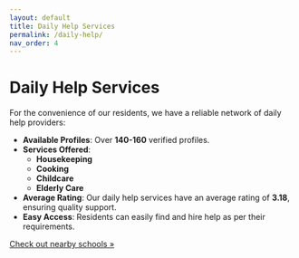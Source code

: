 ```yaml
---
layout: default
title: Daily Help Services
permalink: /daily-help/
nav_order: 4
---
```


# Daily Help Services

For the convenience of our residents, we have a reliable network of daily help providers:

- **Available Profiles**: Over **140-160** verified profiles.
- **Services Offered**:
  - **Housekeeping**
  - **Cooking**
  - **Childcare**
  - **Elderly Care**
- **Average Rating**: Our daily help services have an average rating of **3.18**, ensuring quality support.
- **Easy Access**: Residents can easily find and hire help as per their requirements.

[Check out nearby schools »](/nearby-schools/)
